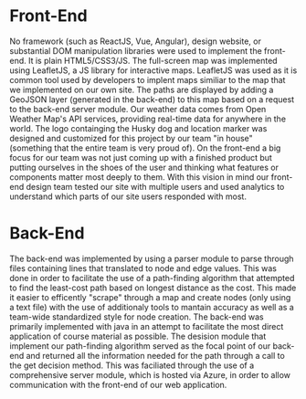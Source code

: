 # Front-End
No framework (such as ReactJS, Vue, Angular), design website, or substantial DOM manipulation libraries were used to implement the front-end. It is plain HTML5/CSS3/JS. The full-screen map was implemented using LeafletJS, a JS library for interactive maps. LeafletJS was used as it is common tool used by developers to implent maps similiar to the map that we implemented on our own site. The paths are displayed by adding a GeoJSON layer (generated in the back-end) to this map based on a request to the back-end server module. Our weather data comes from Open Weather Map's API services, providing real-time data for anywhere in the world. The logo containging the Husky dog and location marker was designed and customized for this project by our team "in house" (something that the entire team is very proud of). On the front-end a big focus for our team was not just coming up with a finished product but putting ourselves in the shoes of the user and thinking what features or components matter most deeply to them. With this vision in mind our front-end design team tested our site with multiple users and used analytics to understand which parts of our site users responded with most.

# Back-End 
The back-end was implemented by using a parser module to parse through files containing lines that translated to node and edge values. This was done in order to facilitate the use of a path-finding algorithm that attempted to find the least-cost path based on longest distance as the cost. This made it easier to efficently "scrape" through a map and create nodes (only using a text file) with the use of additionaly tools to mantain accuracy as well as a team-wide standardized style for node creation. The back-end was primarily implemented with java in an attempt to facilitate the most direct application of course material as possible. The desision module that implement our path-finding algorithm served as the focal point of our back-end and returned all the information needed for the path through a call to the get decision method. This was faciliated through the use of a comprehensive server module, which is hosted via Azure, in order to allow communication with the front-end of our web application.
